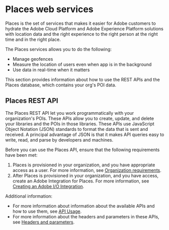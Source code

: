 # Places web services

Places is the set of services that makes it easier for Adobe customers to hydrate the Adobe Cloud Platform and Adobe Experience Platform solutions with location data and the right experience to the right person at the right time and in the right place.

The Places services allows you to do the following:

* Manage geofences
* Measure the location of users even when app is in the background
* Use data in real-time when it matters

This section provides information about how to use the REST APIs and the Places database, which contains your org's POI data.

## Places REST API

The Places REST API let you work programmatically with your organization's POIs. These APIs allow you to create, update, and delete your libraries and the POIs in those libraries. These APIs use JavaScript Object Notation \(JSON\) standards to format the data that is sent and received. A principal advantage of JSON is that it makes API queries easy to write, read, and parse by developers and machines.

Before you can use the Places API, ensure that the following requirements have been met:

1. Places is provisioned in your organization, and you have appropriate access as a user.   For more information, see [Organization requirements](https://launch.gitbook.io/places-services-by-adobe-documentation/places-database-management/places-rest-apis/organizational-requirements).
2. After Places is provisioned in your organization, and you have access, create an Adobe Integration for Places. For more information, see [Creating an Adobe I/O Integration](https://launch.gitbook.io/places-services-by-adobe-documentation/places-database-management/places-rest-apis/adobe-i-o-integration).

Additional information:

* For more information about information about the available APIs and how to use them, see [API Usage](https://launch.gitbook.io/places-services-by-adobe-documentation/places-database-management/api-usage). 
* For more information about the headers and parameters in these APIs, see [Headers and parameters](https://launch.gitbook.io/places-services-by-adobe-documentation/places-rest-apis/api-usage/headers-and-parameters).



